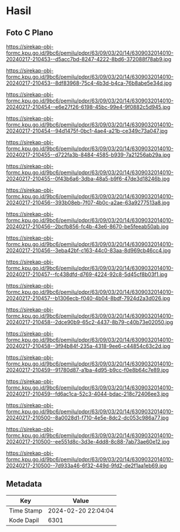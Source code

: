# Hasil

## Foto C Plano

https://sirekap-obj-formc.kpu.go.id/9bc6/pemilu/pdpr/63/09/03/20/14/6309032014010-20240217-210453--d5acc7bd-8247-4222-8bd6-372088f78ab9.jpg

https://sirekap-obj-formc.kpu.go.id/9bc6/pemilu/pdpr/63/09/03/20/14/6309032014010-20240217-210453--8df83968-75c4-4b3d-b4ca-76b8abe5e34d.jpg

https://sirekap-obj-formc.kpu.go.id/9bc6/pemilu/pdpr/63/09/03/20/14/6309032014010-20240217-210454--e6e27f26-6198-45bc-99e4-9f0882c5d945.jpg

https://sirekap-obj-formc.kpu.go.id/9bc6/pemilu/pdpr/63/09/03/20/14/6309032014010-20240217-210454--94d1475f-0bc1-4ae4-a21b-ce349c73a047.jpg

https://sirekap-obj-formc.kpu.go.id/9bc6/pemilu/pdpr/63/09/03/20/14/6309032014010-20240217-210455--d722fa3b-8484-4585-b939-7a21256ab29a.jpg

https://sirekap-obj-formc.kpu.go.id/9bc6/pemilu/pdpr/63/09/03/20/14/6309032014010-20240217-210455--0f43b6a6-3dba-48a5-b9f6-47de3d18246b.jpg

https://sirekap-obj-formc.kpu.go.id/9bc6/pemilu/pdpr/63/09/03/20/14/6309032014010-20240217-210456--393b08eb-7f07-4b0c-a2ae-63a9277513a8.jpg

https://sirekap-obj-formc.kpu.go.id/9bc6/pemilu/pdpr/63/09/03/20/14/6309032014010-20240217-210456--2bcfb856-fc4b-43e6-8670-be5feeab50ab.jpg

https://sirekap-obj-formc.kpu.go.id/9bc6/pemilu/pdpr/63/09/03/20/14/6309032014010-20240217-210456--3eba42bf-c163-44c0-83aa-8d969cb46cc4.jpg

https://sirekap-obj-formc.kpu.go.id/9bc6/pemilu/pdpr/63/09/03/20/14/6309032014010-20240217-210457--fc438dfd-d769-4224-92c8-5d45cf8b03f1.jpg

https://sirekap-obj-formc.kpu.go.id/9bc6/pemilu/pdpr/63/09/03/20/14/6309032014010-20240217-210457--b1306ecb-f040-4b04-8bdf-7924d2a3d026.jpg

https://sirekap-obj-formc.kpu.go.id/9bc6/pemilu/pdpr/63/09/03/20/14/6309032014010-20240217-210458--2dce90b9-65c2-4437-8b79-c40b73e02050.jpg

https://sirekap-obj-formc.kpu.go.id/9bc6/pemilu/pdpr/63/09/03/20/14/6309032014010-20240217-210458--3f94b84f-235a-4318-9ee6-c44854c63c2d.jpg

https://sirekap-obj-formc.kpu.go.id/9bc6/pemilu/pdpr/63/09/03/20/14/6309032014010-20240217-210459--91780d87-a1ba-4d95-b9cc-f0e8b64c7e89.jpg

https://sirekap-obj-formc.kpu.go.id/9bc6/pemilu/pdpr/63/09/03/20/14/6309032014010-20240217-210459--fd6ac1ca-52c3-4044-bdac-218c72406ee3.jpg

https://sirekap-obj-formc.kpu.go.id/9bc6/pemilu/pdpr/63/09/03/20/14/6309032014010-20240217-210500--8a0028d1-f710-4e5e-8dc2-dc053c986a77.jpg

https://sirekap-obj-formc.kpu.go.id/9bc6/pemilu/pdpr/63/09/03/20/14/6309032014010-20240217-210500--ee551d8c-3d3e-4dd8-8c88-7ab73ae60e12.jpg

https://sirekap-obj-formc.kpu.go.id/9bc6/pemilu/pdpr/63/09/03/20/14/6309032014010-20240217-210500--7d933a46-6f32-449d-9fd2-de2f1aa1eb69.jpg


## Metadata

| Key        | Value               |
| ---------- | ------------------- |
| Time Stamp | 2024-02-20 22:04:04 |
| Kode Dapil | 6301                |



